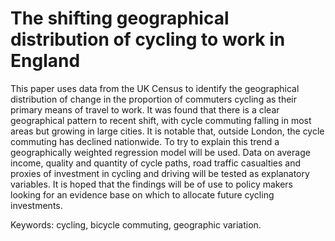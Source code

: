 <!--Investment in cycling infrastructure growth in bicycle commuting: what's the link? -->
<!--How to increase cycling locally? Exploring the impact of investment, demographics and road safety in England between 2001 and 2011-->
<!--How to increase cycling locally? Exploring the changing distribution of cycle in England between 2001 and 2011-->

The shifting geographical distribution of cycling to work in England
========================================================

This paper uses data from the UK Census to
identify the geographical distribution of change in the proportion
of commuters cycling as their primary means of travel to work.
It was found that there is a clear geographical pattern to recent shift,
with cycle commuting falling in most areas but growing in large cities.
It is notable that, outside London, the cycle commuting has declined nationwide.
To try to explain this trend a geographically weighted regression model will be
used. Data on average income, quality and quantity of cycle paths,
road traffic casualties and proxies of investment in cycling and driving
will be tested as explanatory variables.
It is hoped that the findings
will be of use to policy makers looking for an evidence base on which to
allocate future cycling investments.

Keywords: cycling, bicycle commuting, geographic variation.

